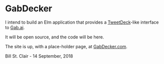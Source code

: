 # GabDecker

I intend to build an Elm application that provides a [TweetDeck](https://tweetdeck.twitter.com/)-like interface to [Gab.ai](https://gab.ai/).

It will be open source, and the code will be here.

The site is up, with a place-holder page, at [GabDecker.com](https://gabdecker.com/).

Bill St. Clair - 14 September, 2018
